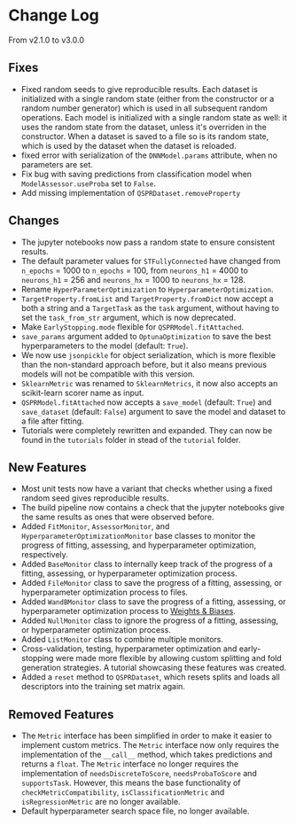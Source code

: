 # Change Log

From v2.1.0 to v3.0.0

## Fixes
- Fixed random seeds to give reproducible results. Each dataset is initialized with a single random state (either from the constructor or a random number generator) which is used in all subsequent random operations. Each model is initialized with a single random state as well: it uses the random state from the dataset, unless it's overriden in the constructor. When a dataset is saved to a file so is its random state, which is used by the dataset when the dataset is reloaded.
- fixed error with serialization of the `DNNModel.params` attribute, when no parameters are set.
- Fix bug with saving predictions from classification model when `ModelAssessor.useProba` set to `False`.
- Add missing implementation of `QSPRDataset.removeProperty`

## Changes
- The jupyter notebooks now pass a random state to ensure consistent results.
- The default parameter values for `STFullyConnected` have changed from `n_epochs` = 1000 to `n_epochs` = 100, from `neurons_h1` = 4000 to `neurons_h1` = 256 and `neurons_hx` = 1000 to `neurons_hx` = 128.
- Rename `HyperParameterOptimization` to `HyperparameterOptimization`.
- `TargetProperty.fromList` and `TargetProperty.fromDict` now accept a both a string and a `TargetTask` as the `task` argument,
without having to set the `task_from_str` argument, which is now deprecated.
- Make `EarlyStopping.mode` flexible for `QSPRModel.fitAttached`.
- `save_params` argument added to `OptunaOptimization` to save the best hyperparameters to the model (default: `True`).
- We now use `jsonpickle` for object serialization, which is more flexible than the non-standard approach before, but it also means previous models will not be compatible with this version.
- `SklearnMetric` was renamed to `SklearnMetrics`, it now also accepts an scikit-learn scorer name as input.
- `QSPRModel.fitAttached` now accepts a `save_model` (default: `True`) and `save_dataset` (default: `False`) argument to save the model and dataset to a file after fitting.
- Tutorials were completely rewritten and expanded. They can now be found in the `tutorials` folder in stead of the `tutorial` folder.

## New Features
- Most unit tests now have a variant that checks whether using a fixed random seed gives reproducible results.
- The build pipeline now contains a check that the jupyter notebooks give the same results as ones that were observed before.
- Added `FitMonitor`, `AssessorMonitor`, and `HyperparameterOptimizationMonitor` base classes to monitor the progress of fitting, assessing, and  hyperparameter optimization, respectively.
- Added `BaseMonitor` class to internally keep track of the progress of a fitting, assessing, or hyperparameter optimization process.
- Added `FileMonitor` class to save the progress of a fitting, assessing, or hyperparameter optimization process to files.
- Added `WandBMonitor` class to save the progress of a fitting, assessing, or hyperparameter optimization process to [Weights & Biases](https://wandb.ai/).
- Added `NullMonitor` class to ignore the progress of a fitting, assessing, or hyperparameter optimization process.
- Added `ListMonitor` class to combine multiple monitors.
- Cross-validation, testing, hyperparameter optimization and early-stopping were made more flexible by allowing custom splitting and fold generation strategies. A tutorial showcasing these features was created. 
- Added a `reset` method to `QSPRDataset`, which resets splits and loads all descriptors into the training set matrix again.

## Removed Features
- The `Metric` interface has been simplified in order to make it easier to implement custom metrics. The `Metric` interface now only requires the implementation of the `__call__` method, which takes predictions and returns a `float`. The `Metric` interface no longer requires the implementation of `needsDiscreteToScore`, `needsProbaToScore` and `supportsTask`. However, this means the base functionality of `checkMetricCompatibility`, `isClassificationMetric` and `isRegressionMetric` are no longer available.
- Default hyperparameter search space file, no longer available.
